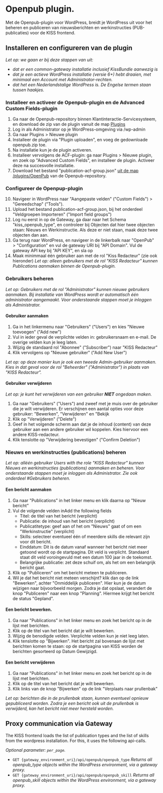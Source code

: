 # Openpub plugin.
Met de Openpub-plugin voor WordPress, breidt je WordPress uit voor het beheren en publiceren van nieuwsberichten en werkinstructies (PUB-publicaties) voor de KISS frontend.

## Installeren en configureren van de plugin
_Let op: we gaan er bij deze stappen van uit:_ 

- _dat er een common-gateway installatie inclusief KissBundle aanwezig is_
- _dat je een actieve WordPress installatie (versie 6+) hebt draaien, met minimaal een Account met Administrator-rechten._
- _dat het een Nederlandstalige WordPress is. De Engelse termen staan tussen haakjes._ 

### Installeer en activeer de Openpub-plugin en de Advanced Custom Fields-plugin
1. Ga naar de Openpub-repository binnen Klantinteractie-Servicesysteem, en download de zip van de plugin vanuit de map [Plugins](https://github.com/Klantinteractie-Servicesysteem/Openpub/tree/master/plugins)
2. Log in als Administrator op je WordPress-omgeving via /wp-admin 
4. Ga naar Plugins > Nieuwe plugin
5. Installeer de plugin via "Plugin uploaden", en voeg de gedownloade openpub.zip toe.
6. Na installatie kun je de plugin activeren.
7. Installeer vervolgens de ACF-plugin: ga naar Plugins > Nieuwe plugin, en zoek op "Advanced Custom Fields", en installeer de plugin. Activeer deze na succesvolle installatie.
8. Download het bestand "publication-acf-group.json" [uit de map /plugins/OpenPub](https://github.com/Klantinteractie-Servicesysteem/Openpub/tree/master/plugins/OpenPub) van de Openpub-repository.

### Configureer de Openpup-plugin
10. Navigeer in WordPress naar "Aangepaste velden" ("Custom Fields") > "Gereedschap" ("Tools").
11. Upload het bestand publication-acf-group.json, bij het onderdeel "Veldgroepen Importeren" ("Import field groups")
12. Log nu eerst in op de Gateway, ga daar naar het Schema "kiss_openpub_type", en controleer bij Objecten dat hier twee objecten staan: Nieuws en Werkinstructie. Als deze er niet staan, maak deze twee objecten dan aan. 
13. Ga terug naar WordPress, en navigeer in de linkerbalk naar "OpenPub" > "Configuration" en vul de gateway URI bij "API Domain". Vul de  gateway API key bij "API KEY", en sla op
14. Maak minimmaal één gebruiker aan met de rol "Kiss Redacteur" (zie ook hieronder)
   _Let op: alleen gebruikers met de rol "KISS Redacteur" kunnen Publications aanmaken binnen de Openpub-plugin._


### Gebruikers beheren

_Let op: Gebruikers met de rol "Administrator" kunnen nieuwe gebruikers aanmaken. Bij installatie van WordPress wordt er automatisch één administrator aangemaakt. Voor onderstaande stappen  moet je inloggen als Administrator._


#### Gebruiker aanmaken

1. Ga in het linkermenu naar "Gebruikers" ("Users") en kies "Nieuwe toevoegen" ("Add new")
2. Vul in ieder geval de verplichte velden in: gebruikersnaam en e-mail. De overige velden kun je leeg laten.
3. Wijzig de standaard rol "Abonnee" ("Subscriber") naar "KISS Redacteur"
4. Klik vervolgens op "Nieuwe gebruiker" ("Add New User")

_Let op: op deze manier kun je ook een tweede Admin-gebruiker aanmaken. Kies in dat geval voor de rol "Beheerder" ("Administrator") in plaats van "KISS Redacteur"._

#### Gebruiker verwijderen

_Let op: je kunt het verwijderen van een gebruiker **NIET** ongedaan maken._

1. Ga naar "Gebruikers" ("Users") and zweef met je muis over de gebruiker die je wilt verwijderen. Er verschijnen een aantal opties voor deze gebruiker:  "Bewerken", "Verwijderen" en "Bekijk
2. Klik op "Verwijderen" ("Delete")
3. Geef in het volgende scherm aan dat je de inhoud (content) van deze gebruiker aan een andere gebruiker wil koppelen. Kies hiervoor een andere KISS-redacteur. 
4. Klik tenslotte op "Verwijdering bevestigen" ("Confirm Deletion")

### Nieuws en werkinstructies (publications) beheren
_Let op: alléén gebruiker Users with the role "KISS Redacteur" kunnen Nieuws en werkinstructies (publications) aanmaken en beheren. Voor onderstaande stappen  moet je inloggen als Administrator. Zie ook onderdeel #Gebruikers beheren._

#### Een bericht aanmaken


1. Ga naar "Publications" in het linker menu en klik daarna op "Nieuw bericht"
2. Vul de volgende velden inAdd the following fields
   - Titel: de titel van het bericht (verplicht)
   - Publicatie: de inhoud van het bericht (verplicht)
   - Publicatitetype: geef aan of het om "Nieuws" gaat of om een "Werkinstructie" (verplicht)
   - Skills: selecteer eventueel één of meerdere skills die relevant zijn voor dit bericht.
   - Einddatum: Dit is de datum vanaf wanneer het bericht niet meer getoond wordt op de startpagina. Dit veld is verplicht. Standaard staat dit veld voroingevuld met een datum 100 jaar in de toekomst. 
   - Belangrijke publicatie: zet deze schuif om, als het om een belangrijk bericht gaat. 
3. Klik op "Publiceren" om het bericht meteen te publiceren. 
4. Wil je dat het bericht niet meteen verschijnt? klik dan op de link "Bewerken", achter "Onmiddelijk publiceren". Hier kun je de datum wijzigen naar bijvoorbeeld morgen. Zodra je dat opslaat, verandert de knop "Publiceren" naar een knop "Planning". Hiermee krijgt het bericht de status "Gepland". 

#### Een bericht bewerken.

1. Ga naar "Publications" in het linker menu en zoek het bericht op in de lijst met berichten. 
2. Klik op de titel van het bericht dat je wilt bewerken. 
3. Wijzig de benodigde velden. Verplichte velden kun je niet leeg laten.
4. Klik tenslotte op "Bijwerken". Het bericht zal bovenaan de lijst met berichten komen te staan: op de startpagina van KISS worden de berichten gesorteerd op Datum Gewijzigd. 

#### Een bericht verwijderen

1. Ga naar "Publications" in het linker menu en zoek het bericht op in de lijst met berichten. 
2. Klik op de titel van het bericht dat je wilt bewerken. 
3. Klik links van de knop "Bijwerken" op de link "Verplaats naar prullenbak"

_Let op: berichten die in de prullenbak staan, kunnen eventueel opnieuw gepubliceerd worden. Zodra je een bericht ook uit de  prullenbak is verwijderd, kan het bericht niet meer hersteld worden._

## Proxy communication via Gateway
The KISS frontend loads the list of publication types and the list of skills from the wordpress installation. For this, it uses the following api-calls. 

_Optional parameter: `per_page`._

- `GET {gateway_environment_uri}/api/openpub/openpub_type`
  _Returns all openpub_type objects within the WordPress environment, via a gateway proxy._
- `GET {gateway_environment_uri}/api/openpub/openpub_skill`
  _Returns all openpub_skill objects within the WordPress environment, via a gateway proxy._




